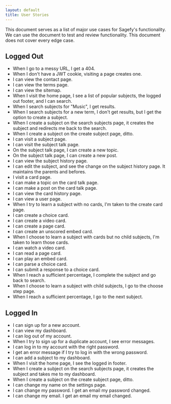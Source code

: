 ```yaml
---
layout: default
title: User Stories
---
```


This document serves as a list of major use cases for Sagefy's functionality. We can use the document to test and review functionality. This document does not cover every edge case.

## Logged Out

- When I go to a messy URL, I get a 404.
- When I don't have a JWT cookie, visiting a page creates one.
- I can view the contact page.
- I can view the terms page.
- I can view the sitemap.
- When I visit the home page, I see a list of popular subjects, the logged out footer, and I can search.
- When I search subjects for "Music", I get results.
- When I search subjects for a new term, I don't get results, but I get the option to create a subject.
- When I create a subject on the search subjects page, it creates the subject and redirects me back to the search.
- When I create a subject on the create subject page, ditto.
- I can visit a subject page.
- I can visit the subject talk page.
- On the subject talk page, I can create a new topic.
- On the subject talk page, I can create a new post.
- I can view the subject history page.
- I can edit the subject, and see the change on the subject history page. It maintains the parents and befores.
- I visit a card page.
- I can make a topic on the card talk page.
- I can make a post on the card talk page.
- I can view the card history page.
- I can view a user page.
- When I try to learn a subject with no cards, I'm taken to the create card page.
- I can create a choice card.
- I can create a video card.
- I can create a page card.
- I can create an unscored embed card.
- When I choose to learn a subject with cards but no child subjects, I'm taken to learn those cards.
- I can watch a video card.
- I can read a page card.
- I can play an embed card.
- I can parse a choice card.
- I can submit a response to a choice card.
- When I reach a sufficient percentage, I complete the subject and go back to search.
- When I choose to learn a subject with child subjects, I go to the choose step page.
- When I reach a sufficient percentage, I go to the next subject.

## Logged In

- I can sign up for a new account.
- I can view my dashboard.
- I can log out of my account.
- When I try to sign up for a duplicate account, I see error messages.
- I can log in to my account with the right password.
- I get an error message if I try to log in with the wrong password.
- I can add a subject to my dashboard.
- When I visit the home page, I see the logged in footer.
- When I create a subject on the search subjects page, it creates the subject and takes me to my dashboard.
- When I create a subject on the create subject page, ditto.
- I can change my name on the settings page.
- I can change my password. I get an email my password changed.
- I can change my email. I get an email my email changed.
